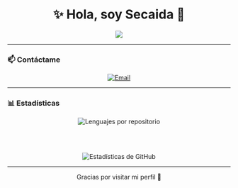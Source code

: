 <!-- README.md -->

<h1 align="center">✨ Hola, soy Secaida 👋</h1>

<p align="center">
  <img src="https://readme-typing-svg.herokuapp.com/?lines=Desarrollador+Frontend+%7C+Apasionado+por+la+tecnología;Explorando+el+desarrollo+web+y+más...&center=true&width=500&height=30">
</p>

---

### 📫 Contáctame

<p align="center">
  <a href="mailto:tarosecaida@gmail.com">
    <img src="https://img.shields.io/badge/Gmail-D14836?style=for-the-badge&logo=gmail&logoColor=white" alt="Email" />
  </a>
</p>

---

### 📊 Estadísticas

<div align="center">
  <img src="https://github-profile-summary-cards.vercel.app/api/cards/repos-per-language?username=kesm12&theme=default&show_icons=true&locale=en&layout=compact" alt="Lenguajes por repositorio" />

  <br /><br />

  <img src="https://github-readme-stats.vercel.app/api?username=kesm12&show_icons=true&theme=default&locale=en" alt="Estadísticas de GitHub" />
</div>

---

<p align="center">
  Gracias por visitar mi perfil 💖  
</p>





<!--
**KESM12/KESM12** is a ✨ _special_ ✨ repository because its `README.md` (this file) appears on your GitHub profile.

Here are some ideas to get you started:

- 🔭 I’m currently working on ...
- 🌱 I’m currently learning ...
- 👯 I’m looking to collaborate on ...
- 🤔 I’m looking for help with ...
- 💬 Ask me about ...
- 📫 How to reach me: ...
- 😄 Pronouns: ...
- ⚡ Fun fact: ...
-->
